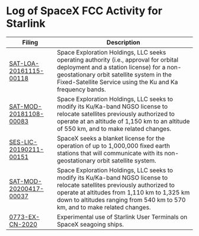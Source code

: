 Log of SpaceX FCC Activity for Starlink
===

| Filing                 | Description |
|------------------------|-------------|
| [SAT-LOA-20161115-00118](SAT-LOA-20161115-00118) | Space Exploration Holdings, LLC seeks operating authority (i.e., approval for orbital deployment and a station license) for a non-geostationary orbit satellite system in the Fixed-Satellite Service using the Ku and Ka frequency bands. |
| [SAT-MOD-20181108-00083](SAT-MOD-20181108-00083) | Space Exploration Holdings, LLC seeks to modify its Ku/Ka-band NGSO license to relocate satellites previously authorized to operate at an altitude of 1,150 km to an altitude of 550 km, and to make related changes. |
| [SES-LIC-20190211-00151](SES-LIC-20190211-00151) | SpaceX seeks a blanket license for the operation of up to 1,000,000 fixed earth stations that will communicate with its non-geostationary orbit satellite system. |
| [SAT-MOD-20200417-00037](SAT-MOD-20200417-00037) | Space Exploration Holdings, LLC seeks to modify its Ku/Ka-band NGSO license to relocate satellites previously authorized to operate at altitudes from 1,110 km to 1,325 km down to altitudes ranging from 540 km to 570 km, and to make related changes. |
| [0773-EX-CN-2020](0773-EX-CN-2020) | Experimental use of Starlink User Terminals on SpaceX seagoing ships. |
